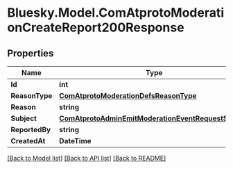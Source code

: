 # Bluesky.Model.ComAtprotoModerationCreateReport200Response

## Properties

Name | Type | Description | Notes
------------ | ------------- | ------------- | -------------
**Id** | **int** |  | 
**ReasonType** | [**ComAtprotoModerationDefsReasonType**](ComAtprotoModerationDefsReasonType.md) |  | 
**Reason** | **string** |  | [optional] 
**Subject** | [**ComAtprotoAdminEmitModerationEventRequestSubject**](ComAtprotoAdminEmitModerationEventRequestSubject.md) |  | 
**ReportedBy** | **string** |  | 
**CreatedAt** | **DateTime** |  | 

[[Back to Model list]](../README.md#documentation-for-models) [[Back to API list]](../README.md#documentation-for-api-endpoints) [[Back to README]](../README.md)

